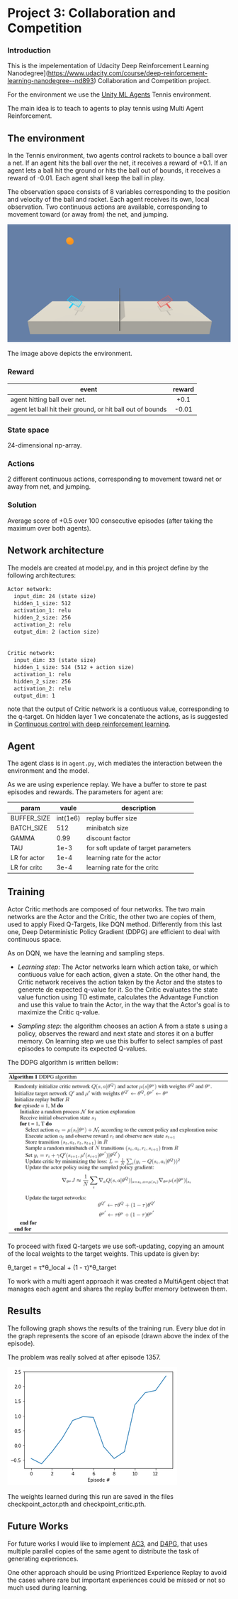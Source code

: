 # Project 3: Collaboration and Competition

### Introduction

This is the impelementation of Udacity Deep Reinforcement Learning Nanodegree](https://www.udacity.com/course/deep-reinforcement-learning-nanodegree--nd893) Collaboration and Competition project. 

For the environment we use the [Unity ML Agents](https://github.com/Unity-Technologies/ml-agents/blob/master/docs/Learning-Environment-Examples.md#tennis) Tennis environment.

The main idea is to teach to agents to play tennis using Multi Agent Reinforcement.

## The environment

In the Tennis environment, two agents control rackets to bounce a ball over a net. If an agent hits the ball over the net, it receives a reward of +0.1. If an agent lets a ball hit the ground or hits the ball out of bounds, it receives a reward of -0.01. Each agent shall keep the ball in play.

The observation space consists of 8 variables corresponding to the position and velocity of the ball and racket. Each agent receives its own, local observation. Two continuous actions are available, corresponding to movement toward (or away from) the net, and jumping.

![tennis_env](images/tennis.png)

The image above depicts the environment.


### Reward

| event                                                        | reward  |
|--------------------------------------------------------------|:-------:|
| agent hitting ball over net.                                 | +0.1    |
| agent let ball hit their ground, or hit ball out of bounds   |  -0.01  |

### State space

24-dimensional np-array.

### Actions

2 different continuous actions, corresponding to movement toward net or away from net, and jumping.

### Solution

Average score of +0.5 over 100 consecutive episodes (after taking the maximum over both agents).

## Network architecture

The models are created at model.py, and in this project define by the following architectures:

    Actor network:
      input_dim: 24 (state size)
      hidden_1_size: 512
      activation_1: relu
      hidden_2_size: 256
      activation_2: relu
      output_dim: 2 (action size)


    Critic network:
      input_dim: 33 (state size)
      hidden_1_size: 514 (512 + action size)
      activation_1: relu
      hidden_2_size: 256
      activation_2: relu
      output_dim: 1

  note that the output of Critic network is a contiuous value, corresponding to the q-target.
  On hidden layer 1 we concatenate the actions, as is suggested in [Continuous control with deep reinforcement learning](https://arxiv.org/abs/1509.02971).

## Agent

The agent class is in `agent.py`, wich mediates the interaction between the environment and the model.  

As we are using experience replay. We have a buffer to store te past episodes and rewards. The parameters for agent are:


| param        | vaule    | description 
|--------------|----------|--------------------------------------
|BUFFER_SIZE   | int(1e6) | replay buffer size
|BATCH_SIZE    | 512      | minibatch size
|GAMMA         | 0.99     | discount factor
|TAU           | 1e-3     | for soft update of target parameters
|LR for actor  | 1e-4     | learning rate for the actor
|LR for critc  | 3e-4     | learning rate for the critc


## Training

Actor Critic methods are composed of four networks. The two main networks are the Actor and the Critic, the other two are copies of them, used to apply Fixed Q-Targets, like DQN method. Differently from this last one, Deep Deterministic Policy Gradient (DDPG) are efficient to deal with continuous space.

As on DQN, we have the learning and sampling steps.

* *Learning step*: The Actor networks learn which action take, or which contiuous value for each action, given a state. On the other hand, the Critic network receives the action taken by the Actor and the states to generete de expected q-value for it. So the Critic evaluates the state value function using TD estimate, calculates the Advantage Function and use this value to train the Actor, in the way that the Actor's goal is to maximize the Critic q-value.

* *Sampling step*:  the algorithm chooses an action A from a state s using a policy, observes the reward and next state and stores it on a buffer memory. On learning step we use this buffer to select samples of past episodes to compute its expected Q-values.

The DDPG algorithm is written bellow:

![ddpg_algo](images/ddpg.png)

To proceed with fixed Q-targets we use soft-updating, copying an amount of the local weights to the target weights. This update is given by:

θ_target = τ*θ_local + (1 - τ)*θ_target


To work with a multi agent approach it was created a MultiAgent object that manages each agent and shares the replay buffer memory beteween them.


## Results 

The following graph shows the results of the training run. Every blue dot in the graph represents the score of an
episode (drawn above the index of the episode). 

The problem was really solved at after episode 1357.

![scores graph](images/scores.png)

The weights learned during this run are saved in the files checkpoint_actor.pth and checkpoint_critic.pth.

## Future Works

For future works I would like to implement [AC3](https://arxiv.org/abs/1602.01783), and [D4PG](https://arxiv.org/abs/1804.08617), that uses multiple parallel copies of the same agent to distribute the task of generating experiences.

One other approach should be using Prioritized Experience Replay to avoid the cases where rare but important experiences could be missed or not so much used during learning.